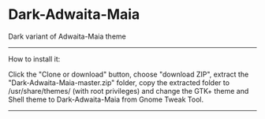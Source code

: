 # Dark-Adwaita-Maia
Dark variant of Adwaita-Maia theme

--------------------------------------------------------------------------------------------

How to install it:

Click the "Clone or download" button, choose "download ZIP",  extract the "Dark-Adwaita-Maia-master.zip" folder, copy the extracted folder to  /usr/share/themes/ (with root privileges) and change the GTK+ theme and Shell theme to Dark-Adwaita-Maia from Gnome Tweak Tool.

---------------------------------------------------------------------------------------------
